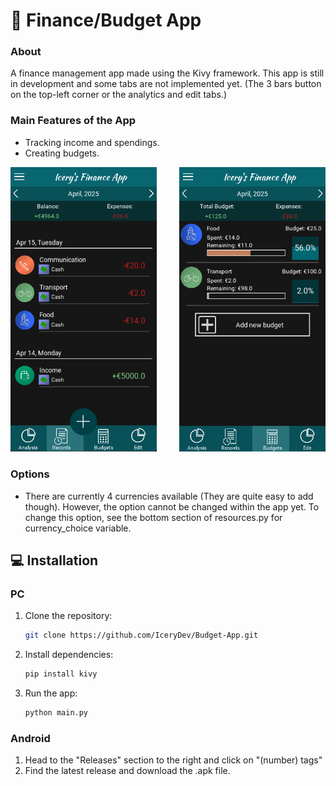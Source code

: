 # 🧊 Finance/Budget App

### About
A finance management app made using the Kivy framework. This app is still in development and some tabs are not implemented yet. (The 3 bars button on the top-left corner or the analytics and edit tabs.)

### Main Features of the App
- Tracking income and spendings.
- Creating budgets.

<div style="display: flex;">
  <a href="https://github.com/IceryDev">
    <img src="https://github.com/IceryDev/Budget-App/blob/2b4b98a5080adc5fe46330c793f88affc587f77c/Screenshots/SS1.png" alt="Records" width="300" />
  </a>
  &nbsp;&nbsp;&nbsp;&nbsp;&nbsp;&nbsp;&nbsp;&nbsp;&nbsp;
  </td>
  <a href="https://github.com/IceryDev">
    <img src="https://github.com/IceryDev/Budget-App/blob/2b4b98a5080adc5fe46330c793f88affc587f77c/Screenshots/SS2.png" alt="Budgets" width="300" />
  </a>
</div>

### Options
- There are currently 4 currencies available (They are quite easy to add though). However, the option cannot be changed within the app yet. To change this option, see the bottom section of resources.py for currency_choice variable.
  
## 💻 Installation
### PC 
1. Clone the repository:

    ```bash
    git clone https://github.com/IceryDev/Budget-App.git

2. Install dependencies:

    ```bash
    pip install kivy

3. Run the app:

    ```bash
    python main.py

### Android
1. Head to the "Releases" section to the right and click on "(number) tags"
2. Find the latest release and download the .apk file.

